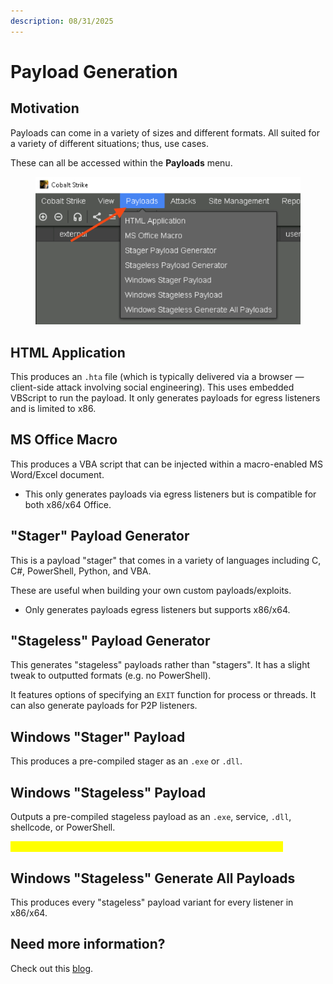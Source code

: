 ```yaml
---
description: 08/31/2025
---
```


# Payload Generation

## Motivation

Payloads can come in a variety of sizes and different formats. All suited for a variety of different situations; thus, use cases.

These can all be accessed within the **Payloads** menu.

<figure><img src="../.gitbook/assets/image (262).png" alt=""><figcaption></figcaption></figure>

## HTML Application

This produces an `.hta` file (which is typically delivered via a browser — client-side attack involving social engineering). This uses embedded VBScript to run the payload. It only generates payloads for egress listeners and is limited to x86.&#x20;

## MS Office Macro

This produces a VBA script that can be injected within a macro-enabled MS Word/Excel document.&#x20;

* This only generates payloads via egress listeners but is compatible for both x86/x64 Office.

## "Stager" Payload Generator

This is a payload "stager" that comes in a variety of languages including C, C#, PowerShell, Python, and VBA.

These are useful when building your own custom payloads/exploits.

* Only generates payloads egress listeners but supports x86/x64.

## "Stageless" Payload Generator

This generates "stageless" payloads rather than "stagers". It has a slight tweak to outputted formats (e.g. no PowerShell).&#x20;

It features options of specifying an `EXIT` function for process or threads. It can also generate payloads for P2P listeners.

## Windows "Stager" Payload

This produces a pre-compiled stager as an `.exe` or `.dll`.

## Windows "Stageless" Payload

Outputs a pre-compiled stageless payload as an `.exe`, service, `.dll`, shellcode, or PowerShell.&#x20;

_<mark style="color:yellow;">**This is the only means of generating payloads for P2P listeners.**</mark>_

## Windows "Stageless" Generate All Payloads

This produces every "stageless" payload variant for every listener in x86/x64.

## Need more information?

Check out this [blog](https://buffered.io/posts/staged-vs-stageless-handlers/).
